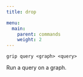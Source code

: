 ```yaml
---
title: drop

menu:
  main:
    parent: commands
    weight: 2
---
```


```
grip query <graph> <query>
```

Run a query on a graph.

